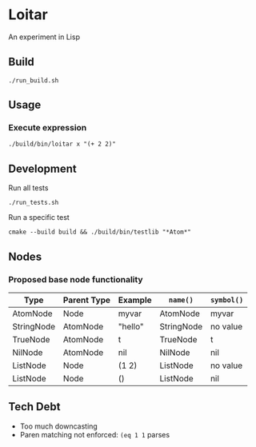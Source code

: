 # Loitar

An experiment in Lisp

## Build

`./run_build.sh`

## Usage

### Execute expression

`./build/bin/loitar x "(+ 2 2)"`

## Development

Run all tests

`./run_tests.sh`

Run a specific test

`cmake --build build && ./build/bin/testlib "*Atom*"`


## Nodes

### Proposed base node functionality

| Type          | Parent Type   | Example   | `name()`      | `symbol()`    |
| --            | --            | --        | --            | --            |
| AtomNode      | Node          | myvar     | AtomNode      | myvar         |
| StringNode    | AtomNode      | "hello"   | StringNode    | no value      |
| TrueNode      | AtomNode      | t         | TrueNode      | t             |
| NilNode       | AtomNode      | nil       | NilNode       | nil           |
| ListNode      | Node          | (1 2)     | ListNode      | no value      |
| ListNode      | Node          | ()        | ListNode      | nil           |


## Tech Debt

* Too much downcasting
* Paren matching not enforced: `(eq 1 1` parses